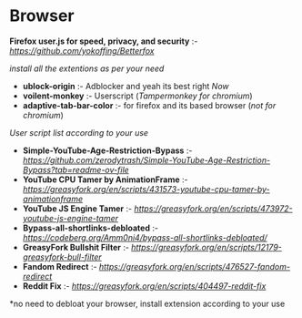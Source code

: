 # Browser

**Firefox user.js for speed, privacy, and security** :- *https://github.com/yokoffing/Betterfox*


*install all the extentions as per your need*

-  **ublock-origin** :- Adblocker and yeah its best right *Now*
-  **voilent-monkey** :- Userscript  (*Tampermonkey for chromium*)
-  **adaptive-tab-bar-color** :- for firefox and its based browser  (*not for chromium*)


*User script list according to your use*

-  **Simple-YouTube-Age-Restriction-Bypass** :- *https://github.com/zerodytrash/Simple-YouTube-Age-Restriction-Bypass?tab=readme-ov-file*
-  **YouTube CPU Tamer by AnimationFrame** :- *https://greasyfork.org/en/scripts/431573-youtube-cpu-tamer-by-animationframe*
-  **YouTube JS Engine Tamer** :- *https://greasyfork.org/en/scripts/473972-youtube-js-engine-tamer*
-  **Bypass-all-shortlinks-debloated** :- *https://codeberg.org/Amm0ni4/bypass-all-shortlinks-debloated/*
-  **GreasyFork Bullshit Filter** :- *https://greasyfork.org/en/scripts/12179-greasyfork-bull-filter*
-  **Fandom Redirect** :- *https://greasyfork.org/en/scripts/476527-fandom-redirect*
-  **Reddit Fix** :- *https://greasyfork.org/en/scripts/404497-reddit-fix*

*no need to debloat your browser, install extension according to your use


